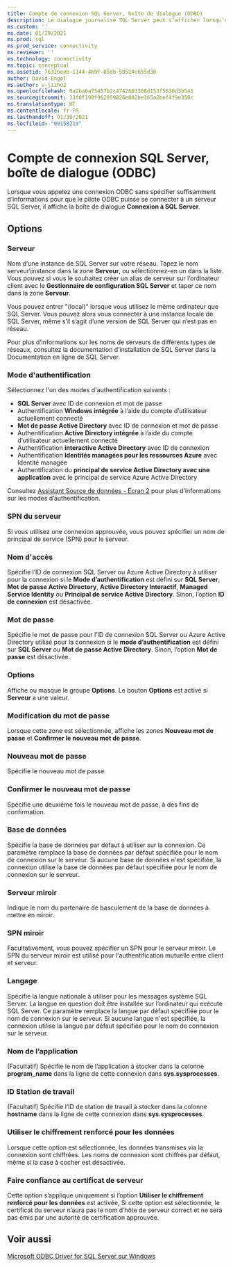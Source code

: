 ```yaml
---
title: Compte de connexion SQL Server, boîte de dialogue (ODBC)
description: Le dialogue journalisé SQL Server peut s’afficher lorsqu’une application établit une connexion ODBC sans spécifier suffisamment d’informations pour se connecter à la base de données.
ms.custom: ''
ms.date: 01/29/2021
ms.prod: sql
ms.prod_service: connectivity
ms.reviewer: ''
ms.technology: connectivity
ms.topic: conceptual
ms.assetid: 76326eeb-1144-4b9f-85db-50524c655d30
author: David-Engel
ms.author: v-jizho2
ms.openlocfilehash: 9a2ba6a75457b2c4742603368d153f5636d3b541
ms.sourcegitcommit: 33f0f190f962059826e002be165a2bef4f9e350c
ms.translationtype: HT
ms.contentlocale: fr-FR
ms.lasthandoff: 01/30/2021
ms.locfileid: "99158219"
---
```

# <a name="sql-server-login-dialog-box-odbc"></a>Compte de connexion SQL Server, boîte de dialogue (ODBC)

Lorsque vous appelez une connexion ODBC sans spécifier suffisamment d’informations pour que le pilote ODBC puisse se connecter à un serveur SQL Server, il affiche la boîte de dialogue **Connexion à SQL Server**.

## <a name="options"></a>Options

### <a name="server"></a>Serveur

Nom d'une instance de SQL Server sur votre réseau. Tapez le nom serveur\instance dans la zone **Serveur**, ou sélectionnez-en un dans la liste. Vous pouvez si vous le souhaitez créer un alias de serveur sur l’ordinateur client avec le **Gestionnaire de configuration SQL Server** et taper ce nom dans la zone **Serveur**.

Vous pouvez entrer "(local)" lorsque vous utilisez le même ordinateur que SQL Server. Vous pouvez alors vous connecter à une instance locale de SQL Server, même s’il s’agit d’une version de SQL Server qui n’est pas en réseau.

Pour plus d’informations sur les noms de serveurs de différents types de réseaux, consultez la documentation d’installation de SQL Server dans la Documentation en ligne de SQL Server.

### <a name="authentication-mode"></a>Mode d'authentification

Sélectionnez l'un des modes d'authentification suivants :
- **SQL Server** avec ID de connexion et mot de passe
- Authentification **Windows intégrée** à l’aide du compte d’utilisateur actuellement connecté
- **Mot de passe Active Directory** avec ID de connexion et mot de passe
- Authentification **Active Directory intégrée** à l’aide du compte d’utilisateur actuellement connecté
- Authentification **interactive Active Directory** avec ID de connexion
- Authentification **Identités managées pour les ressources Azure** avec Identité managée
- Authentification du **principal de service Active Directory avec une application**  avec le principal de service Azure Active Directory

Consultez [Assistant Source de données - Écran 2](../../../connect/odbc/windows/dsn-wizard-2.md) pour plus d’informations sur les modes d’authentification.

### <a name="server-spn"></a>SPN du serveur

Si vous utilisez une connexion approuvée, vous pouvez spécifier un nom de principal de service (SPN) pour le serveur.

### <a name="login-id"></a>Nom d'accès

Spécifie l’ID de connexion SQL Server ou Azure Active Directory à utiliser pour la connexion si le **Mode d’authentification** est défini sur **SQL Server**, **Mot de passe Active Directory**, **Active Directory Interactif**, **Managed Service Identity** ou **Principal de service Active Directory**. Sinon, l’option **ID de connexion** est désactivée.

### <a name="password"></a>Mot de passe

Spécifie le mot de passe pour l’ID de connexion SQL Server ou Azure Active Directory utilisé pour la connexion si le **mode d’authentification** est défini sur **SQL Server** ou **Mot de passe Active Directory**. Sinon, l’option **Mot de passe** est désactivée.

### <a name="options"></a>Options

Affiche ou masque le groupe **Options**. Le bouton **Options** est activé si **Serveur** a une valeur.

### <a name="change-password"></a>Modification du mot de passe

Lorsque cette zone est sélectionnée, affiche les zones **Nouveau mot de passe** et **Confirmer le nouveau mot de passe**.

### <a name="new-password"></a>Nouveau mot de passe

Spécifie le nouveau mot de passe.

### <a name="confirm-new-password"></a>Confirmer le nouveau mot de passe

Spécifie une deuxième fois le nouveau mot de passe, à des fins de confirmation.

### <a name="database"></a>Base de données

Spécifie la base de données par défaut à utiliser sur la connexion. Ce paramètre remplace la base de données par défaut spécifiée pour le nom de connexion sur le serveur. Si aucune base de données n'est spécifiée, la connexion utilise la base de données par défaut spécifiée pour le nom de connexion sur le serveur.

### <a name="mirror-server"></a>Serveur miroir

Indique le nom du partenaire de basculement de la base de données à mettre en miroir.

### <a name="mirror-spn"></a>SPN miroir

Facultativement, vous pouvez spécifier un SPN pour le serveur miroir. Le SPN du serveur miroir est utilisé pour l'authentification mutuelle entre client et serveur.

### <a name="language"></a>Langage

Spécifie la langue nationale à utiliser pour les messages système SQL Server. La langue en question doit être installée sur l’ordinateur qui exécute SQL Server. Ce paramètre remplace la langue par défaut spécifiée pour le nom de connexion sur le serveur. Si aucune langue n'est spécifiée, la connexion utilise la langue par défaut spécifiée pour le nom de connexion sur le serveur.

### <a name="application-name"></a>Nom de l’application

(Facultatif) Spécifie le nom de l’application à stocker dans la colonne **program_name** dans la ligne de cette connexion dans **sys.sysprocesses**.

### <a name="workstation-id"></a>ID Station de travail

(Facultatif) Spécifie l’ID de station de travail à stocker dans la colonne **hostname** dans la ligne de cette connexion dans **sys.sysprocesses**.

### <a name="use-strong-encryption-for-data"></a>Utiliser le chiffrement renforcé pour les données

Lorsque cette option est sélectionnée, les données transmises via la connexion sont chiffrées. Les noms de connexion sont chiffrés par défaut, même si la case à cocher est désactivée.

### <a name="trust-server-certificate"></a>Faire confiance au certificat de serveur

Cette option s’applique uniquement si l’option **Utiliser le chiffrement renforcé pour les données** est activée, Si cette option est sélectionnée, le certificat du serveur n’aura pas le nom d’hôte de serveur correct et ne sera pas émis par une autorité de certification approuvée.

## <a name="see-also"></a>Voir aussi

[Microsoft ODBC Driver for SQL Server sur Windows](../../../connect/odbc/windows/microsoft-odbc-driver-for-sql-server-on-windows.md)
